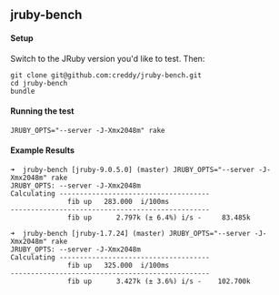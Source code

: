 ## jruby-bench

#### Setup

Switch to the JRuby version you'd like to test. Then:
```
git clone git@github.com:creddy/jruby-bench.git
cd jruby-bench
bundle
```

#### Running the test

```
JRUBY_OPTS="--server -J-Xmx2048m" rake
```

#### Example Results

```
➜  jruby-bench [jruby-9.0.5.0] (master) JRUBY_OPTS="--server -J-Xmx2048m" rake
JRUBY_OPTS: --server -J-Xmx2048m
Calculating -------------------------------------
              fib up   283.000  i/100ms
-------------------------------------------------
              fib up      2.797k (± 6.4%) i/s -     83.485k
```
```
➜  jruby-bench [jruby-1.7.24] (master) JRUBY_OPTS="--server -J-Xmx2048m" rake
JRUBY_OPTS: --server -J-Xmx2048m
Calculating -------------------------------------
              fib up   325.000  i/100ms
-------------------------------------------------
              fib up      3.427k (± 3.6%) i/s -    102.700k
```
